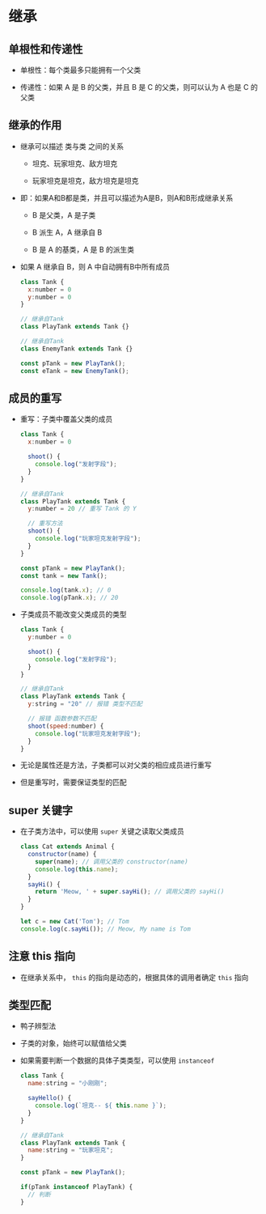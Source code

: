 # 继承

## 单根性和传递性

  - 单根性：每个类最多只能拥有一个父类

  - 传递性：如果 A 是 B 的父类，并且 B 是 C 的父类，则可以认为 A 也是 C 的父类

## 继承的作用

  - 继承可以描述 类与类 之间的关系

      - 坦克、玩家坦克、敌方坦克

      - 玩家坦克是坦克，敌方坦克是坦克

  - 即：如果A和B都是类，并且可以描述为A是B，则A和B形成继承关系

      - B 是父类，A 是子类

      - B 派生 A，A 继承自 B

      - B 是 A 的基类，A 是 B 的派生类

  - 如果 A 继承自 B，则 A 中自动拥有B中所有成员

    ```js
    class Tank {
      x:number = 0
      y:number = 0
    }

    // 继承自Tank
    class PlayTank extends Tank {}

    // 继承自Tank
    class EnemyTank extends Tank {}

    const pTank = new PlayTank();
    const eTank = new EnemyTank();
    ```

## 成员的重写

  - 重写：子类中覆盖父类的成员

    ```js
    class Tank {
      x:number = 0

      shoot() {
        console.log("发射字段");
      }
    }

    // 继承自Tank
    class PlayTank extends Tank {
      y:number = 20 // 重写 Tank 的 Y

      // 重写方法
      shoot() {
        console.log("玩家坦克发射字段");
      }
    }

    const pTank = new PlayTank();
    const tank = new Tank();

    console.log(tank.x); // 0
    console.log(pTank.x); // 20
    ```

  - 子类成员不能改变父类成员的类型

    ```js
    class Tank {
      y:number = 0

      shoot() {
        console.log("发射字段");
      }
    }

    // 继承自Tank
    class PlayTank extends Tank {
      y:string = "20" // 报错 类型不匹配

      // 报错 函数参数不匹配
      shoot(speed:number) {
        console.log("玩家坦克发射字段");
      }
    }
    ```

  - 无论是属性还是方法，子类都可以对父类的相应成员进行重写

  - 但是重写时，需要保证类型的匹配

## super 关键字

  - 在子类方法中，可以使用 `super` 关键之读取父类成员

    ```js
    class Cat extends Animal {
      constructor(name) {
        super(name); // 调用父类的 constructor(name)
        console.log(this.name);
      }
      sayHi() {
        return 'Meow, ' + super.sayHi(); // 调用父类的 sayHi()
      }
    }

    let c = new Cat('Tom'); // Tom
    console.log(c.sayHi()); // Meow, My name is Tom
    ```

## 注意 this 指向

  - 在继承关系中， `this` 的指向是动态的，根据具体的调用者确定 `this` 指向

## 类型匹配

  - 鸭子辨型法

  - 子类的对象，始终可以赋值给父类

  - 如果需要判断一个数据的具体子类类型，可以使用 `instanceof`

    ```js
    class Tank {
      name:string = "小刚刚";

      sayHello() {
        console.log(`坦克-- ${ this.name }`);
      }
    }

    // 继承自Tank
    class PlayTank extends Tank {
      name:string = "玩家坦克";
    }

    const pTank = new PlayTank();

    if(pTank instanceof PlayTank) {
      // 判断
    }
    ```
